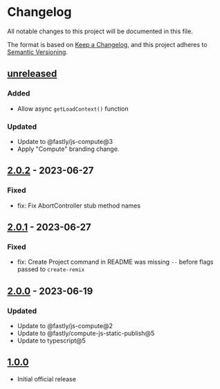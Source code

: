 # Changelog

All notable changes to this project will be documented in this file.

The format is based on [Keep a Changelog](https://keepachangelog.com/en/1.0.0/),
and this project adheres to [Semantic Versioning](https://semver.org/spec/v2.0.0.html).

## [unreleased]

### Added

- Allow async `getLoadContext()` function

### Updated

- Update to @fastly/js-compute@3
- Apply "Compute" branding change.

## [2.0.2] - 2023-06-27

### Fixed

- fix: Fix AbortController stub method names

## [2.0.1] - 2023-06-27

### Fixed

- fix: Create Project command in README was missing `--` before flags passed to `create-remix`

## [2.0.0] - 2023-06-19

### Updated

- Update to @fastly/js-compute@2
- Update to @fastly/compute-js-static-publish@5
- Update to typescript@5

## [1.0.0]

- Initial official release

[unreleased]: https://github.com/fastly/remix-compute-js/compare/v2.0.2...HEAD
[2.0.2]: https://github.com/fastly/remix-compute-js/compare/v2.0.1...v2.0.2
[2.0.1]: https://github.com/fastly/remix-compute-js/compare/v2.0.0...v2.0.1
[2.0.0]: https://github.com/fastly/remix-compute-js/compare/v1.0.0...v2.0.0
[1.0.0]: https://github.com/fastly/remix-compute-js/releases/tag/v1.0.0
